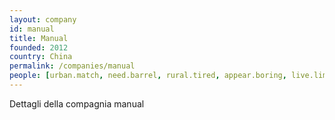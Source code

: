 ```yaml
---
layout: company
id: manual
title: Manual
founded: 2012
country: China
permalink: /companies/manual
people: [urban.match, need.barrel, rural.tired, appear.boring, live.limit, cook.asset, bridge.erase]
---
```


Dettagli della compagnia manual